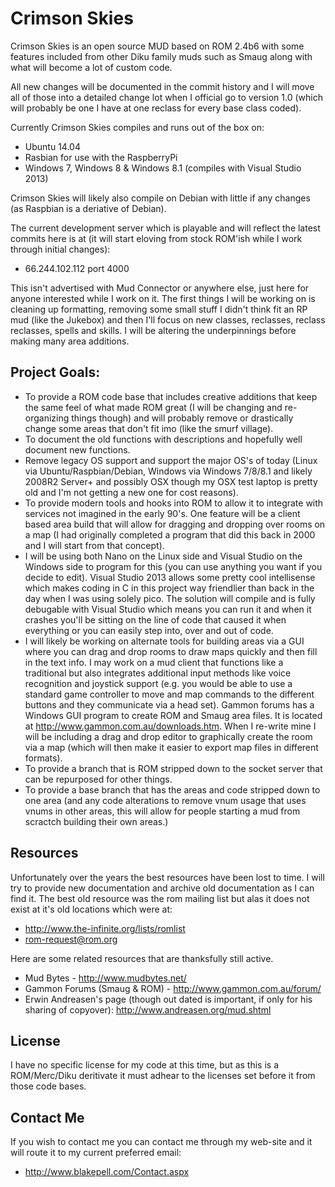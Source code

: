 Crimson Skies
=============

Crimson Skies is an open source MUD based on ROM 2.4b6 with some features included from other Diku family muds such as Smaug 
along with what will become a lot of custom code.  

All new changes will be documented in the commit history and I will move all of those into a detailed change lot when I
official go to version 1.0 (which will probably be one I have at one reclass for every base class coded). 

Currently Crimson Skies compiles and runs out of the box on:

  - Ubuntu 14.04
  - Rasbian for use with the RaspberryPi
  - Windows 7, Windows 8 & Windows 8.1 (compiles with Visual Studio 2013)

Crimson Skies will likely also compile on Debian with little if any changes (as Raspbian is a deriative of Debian).

The current development server which is playable and will reflect the latest commits here is at (it will start 
eloving from stock ROM'ish while I work through initial changes):

  - 66.244.102.112 port 4000

This isn't advertised with Mud Connector or anywhere else, just here for anyone interested while I work on it.  The first things 
I will be working on is cleaning up formatting, removing some small stuff I didn't think fit an RP mud (like the Jukebox) and 
then I'll focus on new classes, reclasses, reclass reclasses, spells and skills.  I will be altering the underpinnings before 
making many area additions.  

## Project Goals:

  - To provide a ROM code base that includes creative additions that keep the same
    feel of what made ROM great (I will be changing and re-organizing things though) and will probably
    remove or drastically change some areas that don't fit imo (like the smurf village).
  - To document the old functions with descriptions and hopefully well document new functions.
  - Remove legacy OS support and support the major OS's of today (Linux via Ubuntu/Raspbian/Debian, 
    Windows via Windows 7/8/8.1 and likely 2008R2 Server+ and possibly OSX though my OSX test laptop is
    pretty old and I'm not getting a new one for cost reasons).
  - To provide modern tools and hooks into ROM to allow it to integrate with services
    not imagined in the early 90's.  One feature will be a client based area build that
    will allow for dragging and dropping over rooms on a map (I had originally completed
    a program that did this back in 2000 and I will start from that concept).
  - I will be using both Nano on the Linux side and Visual Studio on the Windows side to
    program for this (you can use anything you want if you decide to edit).  Visual Studio 2013 
    allows some pretty cool intellisense which makes coding in C in this project way friendlier
    than back in the day when I was using solely pico.  The solution will compile and is fully
    debugable with Visual Studio which means you can run it and when it crashes you'll be sitting
    on the line of code that caused it when everything or you can easily step into, over and out
    of code.  
  - I will likely be working on alternate tools for building areas via a GUI where you can
    drag and drop rooms to draw maps quickly and then fill in the text info.  I may work on
    a mud client that functions like a traditional but also integrates additional input methods
    like voice recognition and joystick support (e.g. you would be able to use a standard game
    controller to move and map commands to the different buttons and they communicate via a head
    set).  Gammon forums has a Windows GUI program to create ROM and Smaug area files.  It is located at
    http://www.gammon.com.au/downloads.htm.  When I re-write mine I will be including a drag and drop editor
    to graphically create the room via a map (which will then make it easier to export map files in different
    formats).
  - To provide a branch that is ROM stripped down to the socket server that can be repurposed for other things.
  - To provide a base branch that has the areas and code stripped down to one area (and any code alterations to 
    remove vnum usage that uses vnums in other areas, this will allow for people starting a mud from scractch 
    building their own areas.)

## Resources

Unfortunately over the years the best resources have been lost to time.  I will try to
provide new documentation and archive old documentation as I can find it.  The best 
old resource was the rom mailing list but alas it does not exist at it's old locations
which were at:

  - http://www.the-infinite.org/lists/romlist
  - rom-request@rom.org

Here are some related resources that are thanksfully still active.

  - Mud Bytes - http://www.mudbytes.net/
  - Gammon Forums (Smaug & ROM) - http://www.gammon.com.au/forum/
  - Erwin Andreasen's page (though out dated is important, if only for his sharing of copyover): http://www.andreasen.org/mud.shtml

## License 

I have no specific license for my code at this time, but as this is a ROM/Merc/Diku deritivate it must 
adhear to the licenses set before it from those code bases.  

## Contact Me

If you wish to contact me you can contact me through my web-site and it will route it to
my current preferred email:

 - http://www.blakepell.com/Contact.aspx
